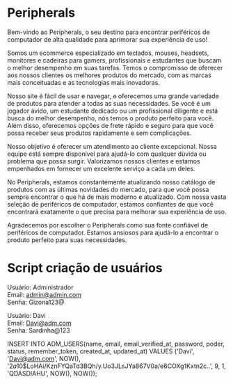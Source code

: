 # Peripherals 

Bem-vindo ao Peripherals, o seu destino para encontrar periféricos de computador de alta qualidade para aprimorar sua experiência de uso!

Somos um ecommerce especializado em teclados, mouses, headsets, monitores e cadeiras para gamers, profissionais e estudantes que buscam o melhor desempenho em suas tarefas. Temos o compromisso de oferecer aos nossos clientes os melhores produtos do mercado, com as marcas mais conceituadas e as tecnologias mais inovadoras.

Nosso site é fácil de usar e navegar, e oferecemos uma grande variedade de produtos para atender a todas as suas necessidades. Se você é um jogador ávido, um estudante dedicado ou um profissional diligente e está busca do melhor desempenho, nós temos o produto perfeito para você. Além disso, oferecemos opções de frete rápido e seguro para que você possa receber seus produtos rapidamente e sem complicações.

Nosso objetivo é oferecer um atendimento ao cliente excepcional. Nossa equipe está sempre disponível para ajudá-lo com qualquer dúvida ou problema que possa surgir. Valorizamos nossos clientes e estamos empenhados em fornecer um excelente serviço a cada um deles.

No Peripherals, estamos constantemente atualizando nosso catálogo de produtos com as últimas novidades do mercado, para que você possa sempre encontrar o que há de mais moderno e atualizado. Com nossa vasta seleção de periféricos de computador, estamos confiantes de que você encontrará exatamente o que precisa para melhorar sua experiência de uso.

Agradecemos por escolher o Peripherals como sua fonte confiável de periféricos de computador. Estamos ansiosos para ajudá-lo a encontrar o produto perfeito para suas necessidades.


# Script criação de usuários

Usuário: Administrador <br>
Email: admin@admin.com <br>
Senha: Gizona123@ <br>

Usuário: Davi <br>
Email: Davi@adm.com <br>
Senha: Sardinha@123 <br>

INSERT INTO ADM_USERS(name, email, email_verified_at, password, poder, status, remember_token, created_at, updated_at) VALUES ('Davi', 'Davi@adm.com', NOW(), '$2a$10$LoHAi/KznFYQaTd3BQh/y.Uo3JLsJYa867V0a/e6COXg1Kxtn2c..', 9, 1, 'QDASDIAHU', NOW(), NOW()); 

